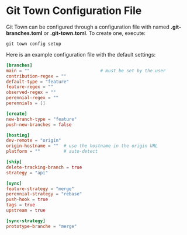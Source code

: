 # Git Town Configuration File

Git Town can be configured through a configuration file with named
**.git-branches.toml** or **.git-town.toml**. To create one, execute:

```
git town config setup
```

Here is an example configuration file with the default settings:

```toml
[branches]
main = ""                           # must be set by the user
contribution-regex = ""
default-type = "feature"
feature-regex = ""
observed-regex = ""
perennial-regex = ""
perennials = []

[create]
new-branch-type = "feature"
push-new-branches = false

[hosting]
dev-remote = "origin"
origin-hostname = ""  # use the hostname in the origin URL
platform = ""         # auto-detect

[ship]
delete-tracking-branch = true
strategy = "api"

[sync]
feature-strategy = "merge"
perennial-strategy = "rebase"
push-hook = true
tags = true
upstream = true

[sync-strategy]
prototype-branche = "merge"
```
